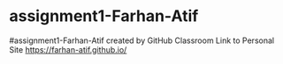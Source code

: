 # assignment1-Farhan-Atif
#assignment1-Farhan-Atif created by GitHub Classroom
Link to Personal Site https://farhan-atif.github.io/
